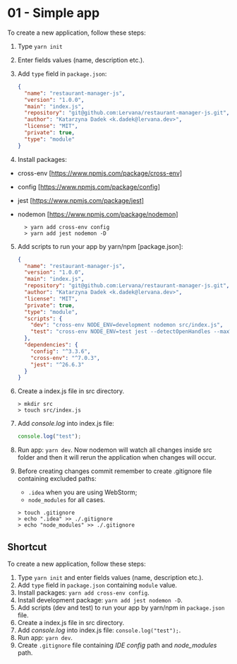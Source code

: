 # 01 - Simple app

To create a new application, follow these steps:

1. Type `yarn init`
2. Enter fields values (name, description etc.).
3. Add `type` field in `package.json`:

    ```json
    {
      "name": "restaurant-manager-js",
      "version": "1.0.0",
      "main": "index.js",
      "repository": "git@github.com:Lervana/restaurant-manager-js.git",
      "author": "Katarzyna Dadek <k.dadek@lervana.dev>",
      "license": "MIT",
      "private": true,
      "type": "module"
    }
    ```

4. Install packages:

- cross-env [https://www.npmjs.com/package/cross-env]
- config [https://www.npmjs.com/package/config]
- jest [https://www.npmjs.com/package/jest]
- nodemon [https://www.npmjs.com/package/nodemon]

    ```shell
      > yarn add cross-env config
      > yarn add jest nodemon -D
    ```

5. Add scripts to run your app by yarn/npm [package.json]:

    ```json
    {
      "name": "restaurant-manager-js",
      "version": "1.0.0",
      "main": "index.js",
      "repository": "git@github.com:Lervana/restaurant-manager-js.git",
      "author": "Katarzyna Dadek <k.dadek@lervana.dev>",
      "license": "MIT",
      "private": true,
      "type": "module",
      "scripts": {
        "dev": "cross-env NODE_ENV=development nodemon src/index.js",
        "test": "cross-env NODE_ENV=test jest --detectOpenHandles --maxWorkers=1 --watch"
      },
      "dependencies": {
        "config": "^3.3.6",
        "cross-env": "^7.0.3",
        "jest": "^26.6.3"
      }
    }
    ```

6. Create a index.js file in src directory.

    ```shell
    > mkdir src
    > touch src/index.js
    ```

7. Add _console.log_ into index.js file:

    ```js
    console.log("test");
    ```

8. Run app: `yarn dev`. Now nodemon will watch all changes inside src folder and then it will rerun the application when changes will occur.

9. Before creating changes commit remember to create .gitignore file containing excluded paths:
   - `.idea` when you are using WebStorm;
   - `node_modules` for all cases.

   ```shell
   > touch .gitignore
   > echo ".idea" >> ./.gitignore
   > echo "node_modules" >> ./.gitignore
    ```

## Shortcut

To create a new application, follow these steps:

1. Type `yarn init` and enter fields values (name, description etc.).
2. Add `type` field in `package.json` containing `module` value.
3. Install packages: `yarn add cross-env config`.
4. Install development package: `yarn add jest nodemon -D`.
5. Add scripts (dev and test) to run your app by yarn/npm in `package.json` file.
6. Create a index.js file in src directory.
7. Add _console.log_ into index.js file: `console.log("test");`.
8. Run app: `yarn dev`.
9. Create `.gitignore` file containing _IDE config_ path and _node_modules_ path.
